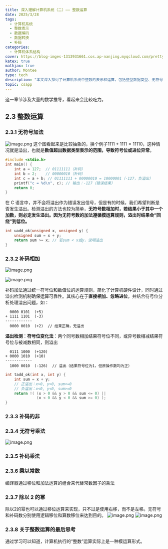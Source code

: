 ```yaml
---
title: 深入理解计算机系统（二）—— 整数运算
date: 2025/3/28
tags:
  - 计算机系统
  - 整数表示
  - 数据编码
  - 数据转换
  - 补码
categories:
  - 计算机体系结构
cover: https://blog-imges-1313931661.cos.ap-nanjing.myqcloud.com/pretty-anime-gril-desktop-wallpaper-4k.jpg
katex: true
mathjax: true
author: Montee
type: tech
description: "本文深入探讨了计算机系统中整数的表示和运算，包括整型数据类型、无符号编码和补码编码。文章通过代码示例解释了有符号数和无符号数之间的转换，以及它们在内存中的位模式和解释方式的差异。强调了数据的位模式是固定的，而其值取决于解释方式。文章还讨论了无符号加法、补码加法、乘法和除法的运算规则和溢出检测方法，指出几乎所有机器都使用补码表示有符号数。最后，文章指出计算机执行的整数运算实际上是一种模运算形式。"
topic: csapp
---
```

这一章节涉及大量的数学推导，看起来会比较吃力。

## 2.3 整数运算
### 2.3.1 无符号加法

![image.png](https://blog-imges-1313931661.cos.ap-nanjing.myqcloud.com/20250330004042.png)
这个图看起来是比较抽象的，换个例子$1111 + 1111 = 11110$，这种情况就是溢出，也就是**数值超出数据类型表示的范围，导致符号位或进位异常**。

```cpp
#include <stdio.h>
int main() {
    int a = 127;  // 01111111（补码）
    int b = 2;    // 00000010（补码）
    int c = a + b; // 01111111 + 00000010 = 10000001（-127，负溢出）
    printf("c = %d\n", c); // 输出：-127（错误结果）
    return 0;
}
```

在 C 语言中，并不会将溢出作为错误发出信号，但是有的时候，我们希望判断是否发生溢出。检测溢出的方法也较为简单，**无符号数相加时，若结果小于其中一个加数，则必定发生溢出。因为无符号数的加法遵循模运算规则，溢出时结果会“回绕”到低位。**
```cpp
int uadd_ok(unsigned x, unsigned y) {
    unsigned sum = x + y;
    return sum >= x; // 若sum < x或y，说明溢出
}
```

### 2.3.2 补码相加
![image.png](https://blog-imges-1313931661.cos.ap-nanjing.myqcloud.com/20250330005356.png)

![image.png](https://blog-imges-1313931661.cos.ap-nanjing.myqcloud.com/20250330005333.png)


补码加法通过统一符号位和数值位的运算规则，简化了计算机硬件设计，同时通过溢出检测机制确保运算可靠性。其核心在于**直接相加、忽略进位**，并结合符号位分析处理溢出问题，如：
```
  0000 0101  (+5)
+ 1111 1101  (-3)
------------
  0000 0010  (+2)  // 结果正确，无溢出
```
**溢出检测**：**符号位变化法**：两个同号数相加结果符号位不同，或异号数相减结果符号位与被减数相同，则溢出

```
  0111 1000  (+120)
+ 0000 1010  (+10)
------------
  1000 0010  (-126)  // 溢出（结果符号位为1，但原操作数均为正）
```

```cpp
int tadd_ok(int x, int y) {
    int sum = x + y;
    // 正溢出：x>0, y>0, sum<=0
    // 负溢出：x<0, y<0, sum>=0
    return !( (x > 0 && y > 0 && sum <= 0) || 
              (x < 0 && y < 0 && sum >= 0) );
}
```
### 2.3.3 补码的非

### 2.3.4 无符号乘法
![image.png](https://blog-imges-1313931661.cos.ap-nanjing.myqcloud.com/20250330010752.png)


### 2.3.5 补码乘法

### 2.3.6 乘以常数

编译器通过移位和加法运算的组合来代替常数因子的乘法


### 2.3.7 除以 2 的幂

除以2的幂也可以通过移位运算来实现，只不过是使用右移，而不是左移。无符号和补码数分别使用逻辑移位和算数移位来达到目的。
![image.png](https://blog-imges-1313931661.cos.ap-nanjing.myqcloud.com/20250330011307.png)
![image.png](https://blog-imges-1313931661.cos.ap-nanjing.myqcloud.com/20250330011404.png)
### 2.3.8 关于整数运算的最后思考

通过学习可以知道，计算机执行的“整数”运算实际上是一种模运算形式。